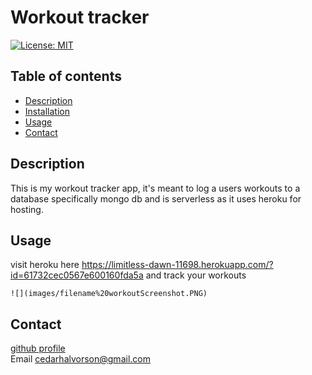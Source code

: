 # Workout tracker
  [![License: MIT](https://img.shields.io/badge/License-MIT-brightgreen.svg)](https://opensource.org/licenses/MIT)
  ## Table of contents
  * [Description](#Description)
  * [Installation](#Installation)
  * [Usage](#Usage)
  * [Contact](#Contact)

  ## Description
  This is my workout tracker app, it's meant to log a users workouts to a database specifically mongo db and is serverless as it uses heroku for hosting.
 
  ## Usage
  visit heroku here https://limitless-dawn-11698.herokuapp.com/?id=61732cec0567e600160fda5a and track your workouts 

    ![](images/filename%20workoutScreenshot.PNG)
  
  ## Contact
  [github profile](https://github.com/CedarHalvorson)  
  Email cedarhalvorson@gmail.com  
  